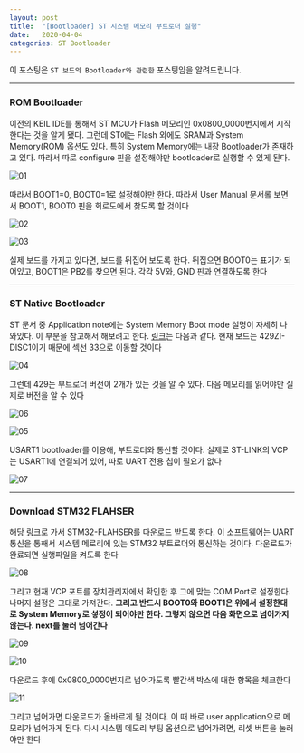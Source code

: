 ```yaml
---
layout: post
title:  "[Bootloader] ST 시스템 메모리 부트로더 실행"
date:   2020-04-04
categories: ST Bootloader
---
```


이 포스팅은 `ST 보드의 Bootloader와 관련한` 포스팅임을 알려드립니다.

---
### ROM Bootloader

이전의 KEIL IDE를 통해서 ST MCU가 Flash 메모리인 0x0800_0000번지에서 시작한다는 것을 알게 됐다. 그런데 ST에는 Flash 외에도 SRAM과 System Memory(ROM) 옵션도 있다. 특히 System Memory에는 내장 Bootloader가 존재하고 있다. 따라서 따로 configure 핀을 설정해야만 bootloader로 실행할 수 있게 된다.


![01](https://drive.google.com/uc?id=1It1z4jpUGEO_ele09FborIjHB7lqCl_Q)


따라서 BOOT1=0, BOOT0=1로 설정해야만 한다. 따라서 User Manual 문서롤 보면서 BOOT1, BOOT0 핀을 회로도에서 찾도록 할 것이다


![02](https://drive.google.com/uc?id=1ZTfOl8sIB21yq0x99d0g7_KAIYT955yZ)


![03](https://drive.google.com/uc?id=1nn0oWzZ0U61iMU5EtUTaFlOQ9nphJA6t)


실제 보드를 가지고 있다면, 보드를 뒤집어 보도록 한다. 뒤집으면 BOOT0는 표기가 되어있고, BOOT1은 PB2를 찾으면 된다. 각각 5V와, GND 핀과 연결하도록 한다

---
### ST Native Bootloader

ST 문서 중 Application note에는 System Memory Boot mode 설명이 자세히 나와있다. 이 부분을 참고해서 해보려고 한다. [링크](https://www.st.com/resource/en/application_note/cd00167594-stm32-microcontroller-system-memory-boot-mode-stmicroelectronics.pdf)는 다음과 같다. 현재 보드는 429ZI-DISC1이기 때문에 섹선 33으로 이동할 것이다


![04](https://drive.google.com/uc?id=15w_-7EMHj7AH5TV716qcwYX_aKR-35Qd)


그런데 429는 부트로더 버전이 2개가 있는 것을 알 수 있다. 다음 메모리를 읽어야만 실제로 버전을 알 수 있다


![06](https://drive.google.com/uc?id=1pB6-krGNw7xC3Hgy7RTA6vIaXTmK71Vy)


![05](https://drive.google.com/uc?id=1raIRleslUiMhZFA78vjUcod-12vJjEvE)


USART1 bootloader를 이용해, 부트로더와 통신할 것이다. 실제로 ST-LINK의 VCP는 USART1에 연결되어 있어, 따로 UART 전용 칩이 필요가 없다


![07](https://drive.google.com/uc?id=1YiPY3r06eJHX5On6DigUM5HnKHXv6WCd)


---
### Download STM32 FLAHSER

해당 [링크](https://www.st.com/en/development-tools/flasher-stm32.html)로 가서 STM32-FLAHSER를 다운로드 받도록 한다. 이 소프트웨어는 UART 통신을 통해서 시스템 메로리에 있는 STM32 부트로더와 통신하는 것이다. 다운로드가 완료되면 실행파일을 켜도록 한다


![08](https://drive.google.com/uc?id=1N2_4wQzjyEwraIUBgyZ15-L3To52ZgBV)


그리고 현재 VCP 포트를 장치관리자에서 확인한 후 그에 맞는 COM Port로 설정한다. 나머지 설정은 그대로 가져간다. __그리고 반드시 BOOT0와 BOOT1은 위에서 설정한대로 System Memory로 섷정이 되어야만 한다. 그렇지 않으면 다음 화면으로 넘어가지 않는다. next를 눌러 넘어간다__


![09](https://drive.google.com/uc?id=1lKZ0L3vHuBpDS276SvNIMmuGglzcCoaR)


![10](https://drive.google.com/uc?id=1s26WSqbr7fQu6M1tQXZQXNwg2XNSjRe6)


다운로드 후에 0x0800_0000번지로 넘어가도록 빨간색 박스에 대한 항목을 체크한다


![11](https://drive.google.com/uc?id=1rdvJNq8yqT074xKlyEvxw1-QCpALiAL3)


그리고 넘어가면 다운로드가 올바르게 될 것이다. 이 때 바로 user application으로 메모리가 넘어가게 된다. 다시 시스템 메모리 부팅 옵션으로 넘어가려면, 리셋 버튼을 눌러야만 한다
